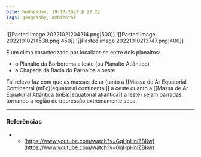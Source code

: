 ```yaml
---
Date: Wednesday, 19-10-2022 @ 22:22
Tags: geography, ambiental
---
```

![[Pasted image 20221021204214.png|500]] ![[Pasted image 20221010214538.png|450]] ![[Pasted image 20221010213747.png|400]]

É um clima caracterizado por localizar-se entre dois planaltos: 
- o Planalto da Borborema a leste (ou Planalto Atlântico)
- a Chapada da Bacia do Parnaíba a oeste

Tal relevo faz com que as massas de ar (tanto a [[Massa de Ar Equatorial Continental (mEc)|equatorial continental]] a oeste quanto a [[Massa de Ar Equatorial Atlântica (mEa)|equatorial atlântica]] a leste) sejam barradas, tornando a região de depressão extremamente seca.


---
### Referências
- - [https://www.youtube.com/watch?v=GqHpHnlZBKw](https://www.youtube.com/watch?v=GqHpHnlZBKw)